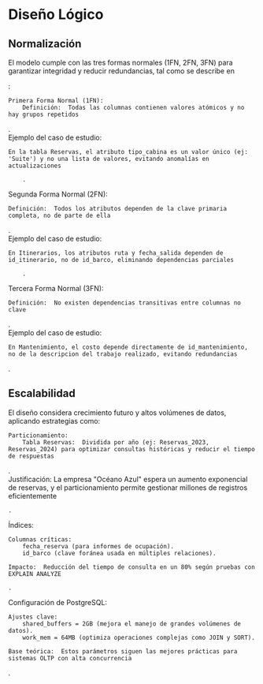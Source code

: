 # Diseño Lógico

## Normalización    

El modelo cumple con las tres formas normales (1FN, 2FN, 3FN)  para garantizar integridad y reducir redundancias, tal como se describe en 

:   

    Primera Forma Normal (1FN):    
        Definición:  Todas las columnas contienen valores atómicos y no hay grupos repetidos 

.  
Ejemplo del caso de estudio:   

    En la tabla Reservas, el atributo tipo_cabina es un valor único (ej: 'Suite') y no una lista de valores, evitando anomalías en actualizaciones 

        .
         
     

Segunda Forma Normal (2FN):    

    Definición:  Todos los atributos dependen de la clave primaria completa, no de parte de ella 

.  
Ejemplo del caso de estudio:   

    En Itinerarios, los atributos ruta y fecha_salida dependen de id_itinerario, no de id_barco, eliminando dependencias parciales 

        .
         
     

Tercera Forma Normal (3FN):    

    Definición:  No existen dependencias transitivas entre columnas no clave 

.  
Ejemplo del caso de estudio:   

    En Mantenimiento, el costo depende directamente de id_mantenimiento, no de la descripcion del trabajo realizado, evitando redundancias 

.  

## Escalabilidad    

El diseño considera crecimiento futuro  y altos volúmenes de datos, aplicando estrategias como:   

    Particionamiento:    
        Tabla Reservas:  Dividida por año (ej: Reservas_2023, Reservas_2024) para optimizar consultas históricas y reducir el tiempo de respuestas 

.  
Justificación:  La empresa "Océano Azul" espera un aumento exponencial de reservas, y el particionamiento permite gestionar millones de registros eficientemente 

    .
     

Índices:    

    Columnas críticas:   
        fecha_reserva (para informes de ocupación).  
        id_barco (clave foránea usada en múltiples relaciones).
         
    Impacto:  Reducción del tiempo de consulta en un 80% según pruebas con EXPLAIN ANALYZE 

    .
     

Configuración de PostgreSQL:    

    Ajustes clave:   
        shared_buffers = 2GB (mejora el manejo de grandes volúmenes de datos).  
        work_mem = 64MB (optimiza operaciones complejas como JOIN y SORT).
         
    Base teórica:  Estos parámetros siguen las mejores prácticas para sistemas OLTP con alta concurrencia 

.
